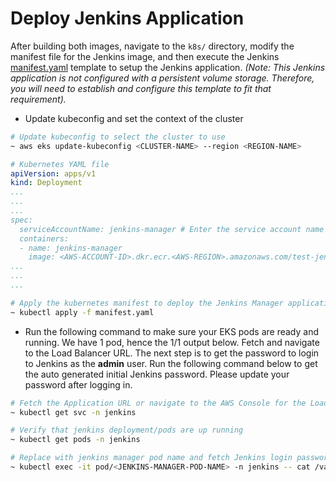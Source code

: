 # Deploy Jenkins Application

After building both images, navigate to the `k8s/` directory, modify the manifest file for the Jenkins image, and then execute the Jenkins [manifest.yaml](https://github.com/aws-samples/jenkins-cloudformation-deployment-example/blob/main/k8s/manifest.yaml) template to setup the Jenkins application. *(Note: This Jenkins application is not configured with a persistent volume storage. Therefore, you will need to establish and configure this template to fit that requirement).*

- Update kubeconfig and set the context of the cluster

```bash
# Update kubeconfig to select the cluster to use
~ aws eks update-kubeconfig <CLUSTER-NAME> --region <REGION-NAME>
```

```yaml
# Kubernetes YAML file
apiVersion: apps/v1
kind: Deployment
...
...
...
spec:
  serviceAccountName: jenkins-manager # Enter the service account name being used
  containers:
  - name: jenkins-manager
    image: <AWS-ACCOUNT-ID>.dkr.ecr.<AWS-REGION>.amazonaws.com/test-jenkins-manager:latest # Enter the jenkins manager image
...
...
...
```

```bash
# Apply the kubernetes manifest to deploy the Jenkins Manager application
~ kubectl apply -f manifest.yaml
```

- Run the following command to make sure your EKS pods are ready and running. We have 1 pod, hence the 1/1 output below. Fetch and navigate to the Load Balancer URL. The next step is to get the password to login to Jenkins as the **admin** user. Run the following command below to get the auto generated initial Jenkins password. Please update your password after logging in.

```bash
# Fetch the Application URL or navigate to the AWS Console for the Load Balancer
~ kubectl get svc -n jenkins

# Verify that jenkins deployment/pods are up running
~ kubectl get pods -n jenkins

# Replace with jenkins manager pod name and fetch Jenkins login password
~ kubectl exec -it pod/<JENKINS-MANAGER-POD-NAME> -n jenkins -- cat /var/jenkins_home/secrets/initialAdminPassword
```
